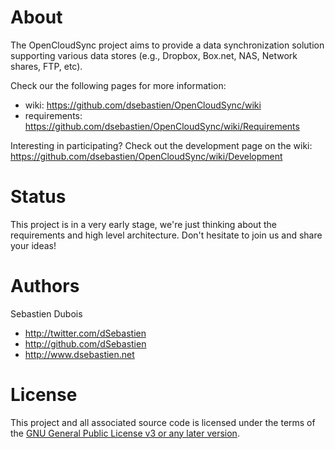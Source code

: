 # About
The OpenCloudSync project aims to provide a data synchronization solution supporting various data stores (e.g., Dropbox, Box.net, NAS, Network shares, FTP, etc).

Check our the following pages for more information:

* wiki: https://github.com/dsebastien/OpenCloudSync/wiki
* requirements: https://github.com/dsebastien/OpenCloudSync/wiki/Requirements

Interesting in participating? Check out the development page on the wiki: https://github.com/dsebastien/OpenCloudSync/wiki/Development

# Status
This project is in a very early stage, we're just thinking about the requirements and high level architecture. Don't hesitate to join us and share your ideas!

# Authors
Sebastien Dubois

* http://twitter.com/dSebastien
* http://github.com/dSebastien
* http://www.dsebastien.net

# License
This project and all associated source code is licensed under the terms of the [GNU General Public License v3 or any later version](http://www.gnu.org/licenses/gpl-3.0.html).